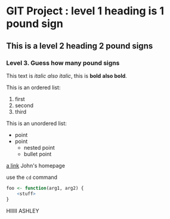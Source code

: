 # GIT Project : level 1 heading is 1 pound sign
## This is a level 2 heading 2 pound signs
### Level 3. Guess how many pound signs

This text is *italic* _also italic_, this is **bold** __also bold__.

This is an ordered list:
1. first 
2. second
3. third

This is an unordered list:
- point 
- point
  - nested point
  - bullet point

[a link](https://pearsonlab.github.io) John's homepage

use the `cd` command
```R
foo <- function(arg1, arg2) {
	<stuff>
}
```
 
 
 
HIIIII ASHLEY
